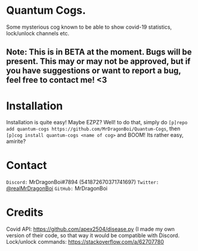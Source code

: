 # Quantum Cogs.
Some mysterious cog known to be able to show covid-19 statistics, lock/unlock channels etc.

## Note: This is in BETA at the moment. Bugs will be present. This may or may not be approved, but if you have suggestions or want to report a bug, feel free to contact me! <3

# Installation
Installation is quite easy! Maybe EZPZ? Well! to do that, simply do `[p]repo add quantum-cogs https://github.com/MrDragonBoi/Quantum-Cogs`, then `[p]cog install quantum-cogs <name of cog>` and BOOM! Its rather easy, amirite?

# Contact
`Discord:` MrDragonBoi#7894 (541872670371741697)
`Twitter:` [@realMrDragonBoi](https://twitter.com/realmrdragonboi)
`GitHub:` MrDragonBoi

# Credits
Covid API: https://github.com/apex2504/disease.py (I made my own version of their code, so that way it would be compatible with Discord.
Lock/unlock commands: https://stackoverflow.com/a/62707780
